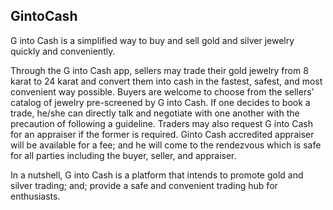 ## GintoCash

G into Cash is a simplified way to buy and sell gold and silver jewelry quickly and conveniently.

Through the G into Cash app, sellers may trade their gold jewelry from 8 karat to 24 karat and convert them into cash in the fastest, safest, and most convenient way possible. Buyers are welcome to choose from the sellers’ catalog of jewelry pre-screened by G into Cash. If one decides to book a trade, he/she can directly talk and negotiate with one another with the precaution of following a guideline. Traders may also request G into Cash for an appraiser if the former is required. Ginto Cash accredited appraiser will be available for a fee; and he will come to the rendezvous which is safe for all parties including the buyer, seller, and appraiser.

In a nutshell, G into Cash is a platform that intends to promote gold and silver trading; and; provide a safe and convenient trading hub for enthusiasts.
